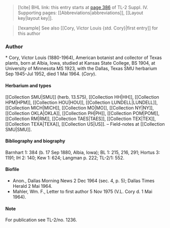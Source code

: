 > [!cite] BHL link: this entry starts at [page 386](https://www.biodiversitylibrary.org/item/103860#page/396/mode/1up) of TL-2 Suppl. IV.
> Supporting pages: [[Abbreviations|abbreviations]], [[Layout key|layout key]].

> [!example] See also [[Cory, Victor Louis {std. Cory}|first entry]] for this author

### Author

\* Cory, Victor Louis (1880-1964), American botanist and collector of Texas plants, born at Albia, Iowa, studied at Kansas State College, BS 1904, at University of Minnesota MS 1923, with the Dallas, Texas SMU herbarium Sep 1945-Jul 1952, died 1 Mai 1964. (*Cory*).

#### Herbarium and types

[[Collection SMU|SMU]] (herb. 13.575), [[Collection HH|HH]], [[Collection HPM|HPM]], [[Collection HOU|HOU]], [[Collection LUNDELL|LUNDELL]], [[Collection MICH|MICH]], [[Collection MO|MO]], [[Collection NY|NY]], [[Collection OKLA|OKLA]], [[Collection PH|PH]], [[Collection POM|POM]], [[Collection RM|RM]], [[Collection TAES|TAES]], [[Collection TEX|TEX]], [[Collection TEXA|TEXA]], [[Collection US|US]]. – Field-notes at [[Collection SMU|SMU]].

#### Bibliography and biography

Barnhart 1: 384 (b. 17 Sep 1880, Albia, Iowa); BL 1: 215, 216, 291; Hortus 3: 1191; IH 2: 140; Kew 1: 624; Langman p. 222; TL-2/1: 552.

#### Biofile

- Anon., Dallas Morning News 2 Dec 1964 (sec. 4, p. 5); Dallas Times Herald 2 Mai 1964.
- Mahler, Wm. F., Letter to first author 5 Nov 1975 (V.L. Cory d. 1 Mai 1964).

#### Note

For publication see TL-2/no. 1236.

